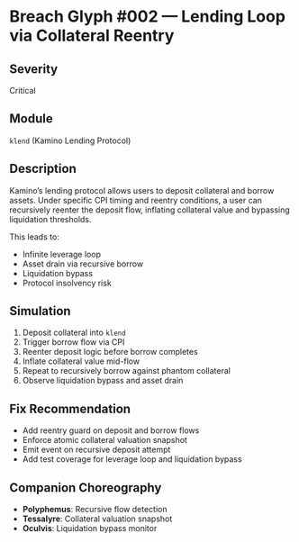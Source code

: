# Breach Glyph #002 — Lending Loop via Collateral Reentry

## Severity
Critical

## Module
`klend` (Kamino Lending Protocol)

## Description
Kamino’s lending protocol allows users to deposit collateral and borrow assets. Under specific CPI timing and reentry conditions, a user can recursively reenter the deposit flow, inflating collateral value and bypassing liquidation thresholds.

This leads to:
- Infinite leverage loop  
- Asset drain via recursive borrow  
- Liquidation bypass  
- Protocol insolvency risk

## Simulation
1. Deposit collateral into `klend`  
2. Trigger borrow flow via CPI  
3. Reenter deposit logic before borrow completes  
4. Inflate collateral value mid-flow  
5. Repeat to recursively borrow against phantom collateral  
6. Observe liquidation bypass and asset drain

## Fix Recommendation
- Add reentry guard on deposit and borrow flows  
- Enforce atomic collateral valuation snapshot  
- Emit event on recursive deposit attempt  
- Add test coverage for leverage loop and liquidation bypass

## Companion Choreography
- **Polyphemus**: Recursive flow detection  
- **Tessalyre**: Collateral valuation snapshot  
- **Oculvis**: Liquidation bypass monitor
